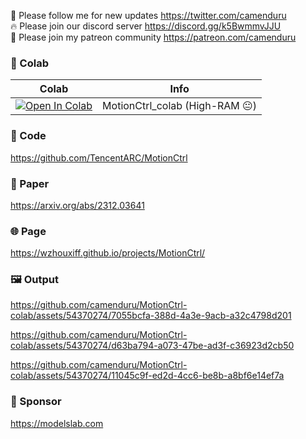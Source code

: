 🐣 Please follow me for new updates https://twitter.com/camenduru <br />
🔥 Please join our discord server https://discord.gg/k5BwmmvJJU <br />
🥳 Please join my patreon community https://patreon.com/camenduru <br />

### 🦒 Colab

| Colab | Info
| --- | --- |
[![Open In Colab](https://colab.research.google.com/assets/colab-badge.svg)](https://colab.research.google.com/github/camenduru/MotionCtrl-colab/blob/main/MotionCtrl_colab.ipynb) | MotionCtrl_colab (High-RAM 😐)

### 🧬 Code
https://github.com/TencentARC/MotionCtrl

### 📄 Paper
https://arxiv.org/abs/2312.03641

### 🌐 Page
https://wzhouxiff.github.io/projects/MotionCtrl/

### 🖼 Output

https://github.com/camenduru/MotionCtrl-colab/assets/54370274/7055bcfa-388d-4a3e-9acb-a32c4798d201

https://github.com/camenduru/MotionCtrl-colab/assets/54370274/d63ba794-a073-47be-ad3f-c36923d2cb50

https://github.com/camenduru/MotionCtrl-colab/assets/54370274/11045c9f-ed2d-4cc6-be8b-a8bf6e14ef7a

### 🏢 Sponsor
https://modelslab.com
